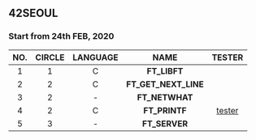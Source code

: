 ## 42SEOUL
### Start from 24th FEB, 2020

|NO.|CIRCLE|LANGUAGE|NAME|TESTER|
|:--:|:--:|:---:|:---:|:---:|
|1|1|C|**FT_LIBFT**||
|2|2|C|**FT_GET_NEXT_LINE**||
|3|2| - |**FT_NETWHAT**||
|4|2|C|**FT_PRINTF**|[tester](./FT_PRINTF/README.md)|
|5|3| - |**FT_SERVER**||
